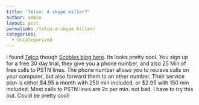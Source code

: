 ```yaml
---
title: 'Telco: A skype killer?'
author: admin
layout: post
permalink: /telco-a-skype-killer/
categories:
  - Uncategorized
---
```

i found [Telco][1] though [Scobles blog here][2]. Its looks pretty cool. You sign up for a free 30 day trial, they give you a phone number, and also 25 Min of free calls to PSTN lines. The phone number allows you to recieve calls on your computer, but also forward them to an other number. Their service plan is either $4.95 a month with 250 min included, or $2.95 with 150 min included. Most calls to PSTN lines are 2c per min. not bad. I have to try this out. Could be pretty cool!

 [1]: http://www.teleo.com/
 [2]: http://radio.weblogs.com/0001011/2005/02/14.html#a9426